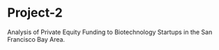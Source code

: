 # Project-2
Analysis of Private Equity Funding to Biotechnology Startups in the San Francisco Bay Area. 
